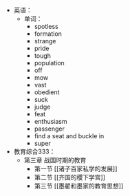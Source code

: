 - 英语：
	- 单词：
		- spotless
		- formation
		- strange
		- pride
		- tough
		- population
		- off
		- mow
		- vast
		- obedient
		- suck
		- judge
		- feat
		- enthusiasm
		- passenger
		- find a seat and buckle in
		- super
- 教育综合333：
	- 第三章 战国时期的教育
		- 第一节 [[诸子百家私学的发展]]
		- 第二节 [[齐国的稷下学宫]]
		- 第三节 [[墨翟和墨家的教育思想]]